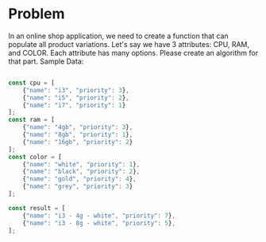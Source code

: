 # Problem

In an online shop application, we need to create a function that can populate all product variations. Let's say we have
3 attributes: CPU, RAM, and COLOR. Each attribute has many options. Please create an algorithm for that part.
Sample Data:

```javascript

const cpu = [
    {"name": "i3", "priority": 3},
    {"name": "i5", "priority": 2},
    {"name": "i7", "priority": 1}
];
const ram = [
    {"name": "4gb", "priority": 3},
    {"name": "8gb", "priority": 1},
    {"name": "16gb", "priority": 2}
];
const color = [
    {"name": "white", "priority": 1},
    {"name": "black", "priority": 2},
    {"name": "gold", "priority": 4},
    {"name": "grey", "priority": 3}
];

const result = [
    {"name": "i3 - 4g - white", "priority": 7},
    {"name": "i3 - 8g - white", "priority": 5},
];


```